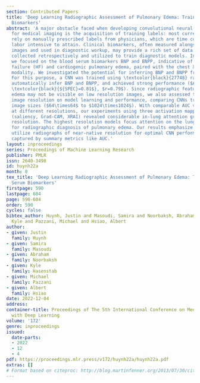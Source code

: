 ```yaml
---
section: Contributed Papers
title: 'Deep Learning Radiographic Assessment of Pulmonary Edema: Training with Serum
  Biomarkers'
abstract: 'A major obstacle faced when developing convolutional neural networks (CNNs)
  for medical imaging is the acquisition of training labels: most current approaches
  rely on manually prescribed labels from physicians, which are time consuming and
  labor intensive to attain. Clinical biomarkers, often measured alongside medical
  images and used in diagnostic workup, may provide a rich set of data that can be
  collected retrospectively and utilized to train diagnostic models. In this work,
  we focused on the blood serum biomarkers BNP and BNPP, indicative of acute heart
  failure (HF) and cardiogenic pulmonary edema, paired with the chest X-ray imaging
  modality. We investigated the potential for inferring BNP and BNPP from chest radiographs.
  For this purpose, a CNN was trained using \textcolor{black}{27748} radiographs to
  automatically infer BNP and BNPP, and achieved strong performance ($AUC=0.90$, \textcolor{black}{${SEN}=0.88$},
  \textcolor{black}{${SPEC}=0.81$}, $r=0.79$). Since radiographic features of pulmonary
  edema may not be visible on low resolution images, we also assessed the impact of
  image resolution on model learning and performance, comparing CNNs trained at five
  image sizes ($64\times64$ to $1024\times1024$). With comparable AUC values obtained
  at different resolutions, our experiments using three activation mapping techniques
  (saliency, Grad-CAM, XRAI) revealed considerable in-lung attention growth with increased
  resolution. The highest resolution models focus attention on the lungs, necessary
  for radiographic diagnosis of pulmonary edema. Our results emphasize the need to
  utilize radiographs of near-native resolution for optimal CNN performance, not fully
  captured by summary metrics like AUC.'
layout: inproceedings
series: Proceedings of Machine Learning Research
publisher: PMLR
issn: 2640-3498
id: huynh22a
month: 0
tex_title: 'Deep Learning Radiographic Assessment of Pulmonary Edema: Training with
  Serum Biomarkers'
firstpage: 590
lastpage: 604
page: 590-604
order: 590
cycles: false
bibtex_author: Huynh, Justin and Masoudi, Samira and Noorbaksh, Abraham and Hasenstab,
  Kyle and Pazzani, Michael and Hsiao, Albert
author:
- given: Justin
  family: Huynh
- given: Samira
  family: Masoudi
- given: Abraham
  family: Noorbaksh
- given: Kyle
  family: Hasenstab
- given: Michael
  family: Pazzani
- given: Albert
  family: Hsiao
date: 2022-12-04
address:
container-title: Proceedings of The 5th International Conference on Medical Imaging
  with Deep Learning
volume: '172'
genre: inproceedings
issued:
  date-parts:
  - 2022
  - 12
  - 4
pdf: https://proceedings.mlr.press/v172/huynh22a/huynh22a.pdf
extras: []
# Format based on citeproc: http://blog.martinfenner.org/2013/07/30/citeproc-yaml-for-bibliographies/
---
```

